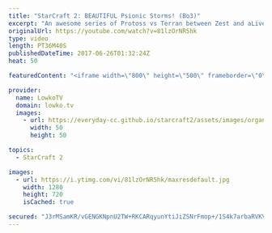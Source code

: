 ```yaml
---
title: "StarCraft 2: BEAUTIFUL Psionic Storms! (Bo3)"
excerpt: "An awesome series of Protoss vs Terran between Zest and aLive. Subscribe for more videos: http://lowko.tv/youtube Stats vs INnoVation: https://goo.gl/nzunjC  aLive and Zest are some of the best in their respective races. In this video I cast a professional best of 3 series of Protoss versus Terran. Both"
originalUrl: https://youtube.com/watch?v=81lzOrNR5hk
type: video
length: PT36M40S
publishedDateTime: 2017-06-26T01:32:24Z
heat: 50

featuredContent: "<iframe width=\"800\" height=\"500\" frameborder=\"0\" src=\"https://www.youtube.com/embed/81lzOrNR5hk\" allow=\"accelerometer; autoplay; encrypted-media; gyroscope; picture-in-picture\" allowfullscreen></iframe>"

provider:
  name: LowkoTV
  domain: lowko.tv
  images:
    - url: https://everyday-cc.github.io/starcraft2/assets/images/organizations/lowko.tv-50x50.jpg
      width: 50
      height: 50

topics:
  - StarCraft 2

images:
  - url: https://i.ytimg.com/vi/81lzOrNR5hk/maxresdefault.jpg
    width: 1280
    height: 720
    isCached: true

secured: "J3rMSamKR/vGENGKNpnU2TW+RKCARqyunYtiJiZSNrFmop+/1S4k7arbaRVKV/uqZ40MFsi7fyN4flaoL0D+FtTtXeD30IDoO4Pexy/QZEHxh+BJIvad46lXGkReaPyDzL/Fn3NrZDXjV3JRWqAjj/aqCKZmCU9UaltuHsYuTrmGrl9Hxao2WQEeulsbqkBqSIO3bRZL7Dnx9pw7cg+LRmYrZACYWKRNxbHIgmTE886gh4PSahQ0dhcOZxNizglf2+T2udBrFwRKWSgCzSveHoxntuXD/qeZ15YoCscW+o4Yj3FDVKfwRB2waxofR+pmS/2pvkf/MSfL93D1/vqvrLKj/OftaxwEDuJdyXDvKp81z0dFsTkSCTbcz1C3fGBczhoLZhhVvU8SKXfiiabDMFsOkVqJKqWxqa3LfCDe3iA=;V4vFbeW0eR+fJZ6WH9G/+A=="
---
```


